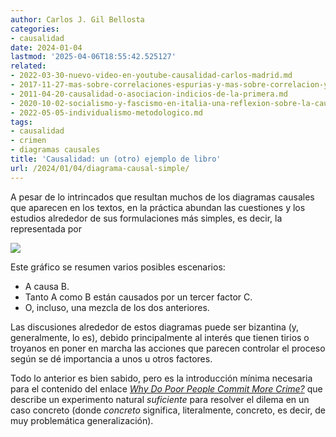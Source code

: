 ```yaml
---
author: Carlos J. Gil Bellosta
categories:
- causalidad
date: 2024-01-04
lastmod: '2025-04-06T18:55:42.525127'
related:
- 2022-03-30-nuevo-video-en-youtube-causalidad-carlos-madrid.md
- 2017-11-27-mas-sobre-correlaciones-espurias-y-mas-sobre-correlacion-y-causalidad.md
- 2011-04-20-causalidad-o-asociacion-indicios-de-la-primera.md
- 2020-10-02-socialismo-y-fascismo-en-italia-una-reflexion-sobre-la-causalidad-y-las-microcausas.md
- 2022-05-05-individualismo-metodologico.md
tags:
- causalidad
- crimen
- diagramas causales
title: 'Causalidad: un (otro) ejemplo de libro'
url: /2024/01/04/diagrama-causal-simple/
---
```


A pesar de lo intrincados que resultan muchos de los diagramas causales que aparecen en los textos, en la práctica abundan las cuestiones y los estudios alrededor de sus formulaciones más simples, es decir, la representada por

![](/wp-uploads/2024/simple_causal_diagram.png#center)

Este gráfico se resumen varios posibles escenarios:

* A causa B.
* Tanto A como B están causados por un tercer factor C.
* O, incluso, una mezcla de los dos anteriores.

Las discusiones alrededor de estos diagramas puede ser bizantina (y, generalmente, lo es), debido principalmente al interés que tienen tirios o troyanos en poner en marcha las acciones que parecen controlar el proceso según se dé importancia a unos u otros factores.

Todo lo anterior es bien sabido, pero es la introducción mínima necesaria para el contenido del enlace
[_Why Do Poor People Commit More Crime?_](https://marginalrevolution.com/marginalrevolution/2023/12/why-do-wealthier-people-commit-less-crime.html)
que describe un experimento natural _suficiente_ para resolver el dilema en un caso concreto (donde _concreto_ significa, literalmente, concreto, es decir, de muy problemática generalización).